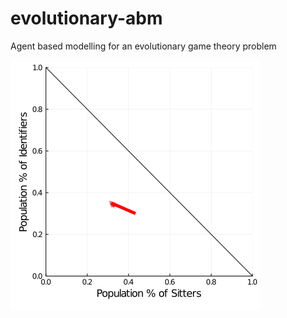 # evolutionary-abm
Agent based modelling for an evolutionary game theory problem

![](https://github.com/jacobusmmsmit/evolutionary-abm/blob/master/plots/evo-abm-animated.gif?raw=true)
